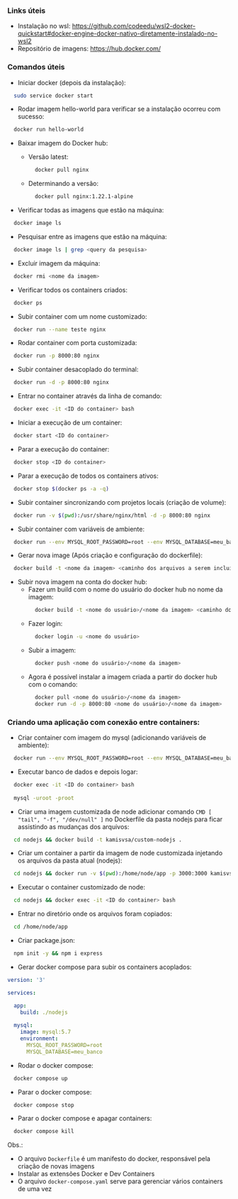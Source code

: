 ### Links úteis

- Instalação no wsl: https://github.com/codeedu/wsl2-docker-quickstart#docker-engine-docker-nativo-diretamente-instalado-no-wsl2
- Repositório de imagens: https://hub.docker.com/


### Comandos úteis 

- Iniciar docker (depois da instalação):
```sh
  sudo service docker start
```

- Rodar imagem hello-world para verificar se a instalação ocorreu com sucesso:
```sh
  docker run hello-world
```

- Baixar imagem do Docker hub:
  - Versão latest:
    ```sh
      docker pull nginx
    ```
  - Determinando a versão:
    ```sh
      docker pull nginx:1.22.1-alpine
    ```

- Verificar todas as imagens que estão na máquina:
```sh
  docker image ls
```

- Pesquisar entre as imagens que estão na máquina:
```sh
  docker image ls | grep <query da pesquisa>
```

- Excluir imagem da máquina:
```sh
  docker rmi <nome da imagem>
```

- Verificar todos os containers criados:
```sh
  docker ps
```

- Subir container com um nome customizado:
```sh
  docker run --name teste nginx
```

- Rodar container com porta customizada:
```sh
  docker run -p 8000:80 nginx
```

- Subir container desacoplado do terminal:
```sh
  docker run -d -p 8000:80 nginx
```

- Entrar no container através da linha de comando:
```sh
  docker exec -it <ID do container> bash
```

- Iniciar a execução de um container:
```sh
  docker start <ID do container>
```

- Parar a execução do container:
```sh
  docker stop <ID do container>
```

- Parar a execução de todos os containers ativos:
```sh
  docker stop $(docker ps -a -q)
```

- Subir container sincronizando com projetos locais (criação de volume):
```sh
  docker run -v $(pwd):/usr/share/nginx/html -d -p 8000:80 nginx
```

- Subir container com variáveis de ambiente:
```sh
  docker run --env MYSQL_ROOT_PASSWORD=root --env MYSQL_DATABASE=meu_banco mysql:5.7
```

- Gerar nova image (Após criação e configuração do dockerfile):
```sh
  docker build -t <nome da imagem> <caminho dos arquivos a serem incluídos na imagem>
```

- Subir nova imagem na conta do docker hub:
  - Fazer um build com o nome do usuário do docker hub no nome da imagem:
    ```sh
      docker build -t <nome do usuário>/<nome da imagem> <caminho dos arquivos a serem incluídos na imagem>
    ```
  - Fazer login:
    ```sh
      docker login -u <nome do usuário>
    ```
  - Subir a imagem:
    ```sh
      docker push <nome do usuário>/<nome da imagem>
    ```
  - Agora é possível instalar a imagem criada a partir do docker hub com o comando:
    ```sh
      docker pull <nome do usuário>/<nome da imagem>
      docker run -d -p 8000:80 <nome do usuário>/<nome da imagem>
    ```
    
### Criando uma aplicação com conexão entre containers:

- Criar container com imagem do mysql (adicionando variáveis de ambiente):
````bash
  docker run --env MYSQL_ROOT_PASSWORD=root --env MYSQL_DATABASE=meu_banco mysql:5.7
````

- Executar banco de dados e depois logar:
````bash
  docker exec -it <ID do container> bash
  
  mysql -uroot -proot
````

- Criar uma imagem customizada de node adicionar comando ``CMD [ "tail", "-f", "/dev/null" ]`` no Dockerfile da pasta nodejs para ficar assistindo as mudanças dos arquivos:
````bash
  cd nodejs && docker build -t kamisvsa/custom-nodejs .
````

- Criar um container a partir da imagem de node customizada injetando os arquivos da pasta atual (nodejs):
````bash
  cd nodejs && docker run -v $(pwd):/home/node/app -p 3000:3000 kamisvsa/custom-nodejs
````

- Executar o container customizado de node:
````bash
  cd nodejs && docker exec -it <ID do container> bash
````

- Entrar no diretório onde os arquivos foram copiados:
````bash
  cd /home/node/app
````

- Criar package.json:
````bash
  npm init -y && npm i express
````

- Gerar docker compose para subir os containers acoplados:
````yaml
version: '3'

services: 

  app:
    build: ./nodejs
      
  mysql:
    image: mysql:5.7
    environment:
      MYSQL_ROOT_PASSWORD=root
      MYSQL_DATABASE=meu_banco
````

- Rodar o docker compose:
````bash
  docker compose up
````

- Parar o docker compose:
````bash
  docker compose stop
````

- Parar o docker compose e apagar containers:
````bash
  docker compose kill
````

Obs.: 
  - O arquivo ``Dockerfile`` é um manifesto do docker, responsável pela criação de novas imagens
  - Instalar as extensões Docker e Dev Containers 
  - O arquivo ``docker-compose.yaml`` serve para gerenciar vários containers de uma vez
  
